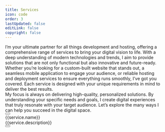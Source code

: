 ```yaml
---
title: Services
icon: code
order: 3
lastUpdated: false
editLink: false
copyright: false
---
```


<div class="flex flex-column gap-4">
  <div>I’m your ultimate partner for all things development and hosting, offering a comprehensive range of services to bring your digital vision to life. With a deep understanding of modern technologies and trends, I aim to provide solutions that are not only functional but also innovative and future-ready.
  </div>

  <div>
  Whether you’re looking for a custom-built website that stands out, a seamless mobile application to engage your audience, or reliable hosting and deployment services to ensure everything runs smoothly, I’ve got you covered. Each service is designed with your unique requirements in mind to deliver the best results.
  </div>

  <div>
  My focus is always on delivering high-quality, personalized solutions. By understanding your specific needs and goals, I create digital experiences that truly resonate with your target audience. Let’s explore the many ways I can help you succeed in the digital space.</div>
  <div>
        <a href="https://cal.com/stackseekers" size="large" color="deeppink" class="flex justify-content-center text-center no-underline mt-4"> 
            <Button label="Schedule Meeting" icon="pi pi-calendar-clock" severity="primary" />
        </a>
    </div>
</div>

<div class="grid mt-4">
  <div class="surface-card shadow-1 m-2 p-4 col-12 border-round-2xl vp-feature-item" itemscope itemtype="https://schema.org/SoftwareApplication" v-for= "(service, index) in services" :id="service.code">
    <div class="text-4xl font-bold mb-4">
        <span itemprop="name">{{service.name}}</span>
    </div>
    <Image v-if="service.code" :src="`/img/service/${service.code}.jpeg`" class="" :alt="service.name" width="100%"/>
      <div class="mt-4 flex flex-column gap-2">
        <link itemprop="applicationCategory" :href="service.schema" />
        <div itemprop="name">{{service.description}}</div>
        <a href="mailto:jiwan.cse@gmail.com" size="large" color="deeppink" class="flex justify-content-center text-center no-underline mt-4"> 
          <Button label="Hire Now" icon="pi pi-briefcase" severity="primary" raised rounded />
        </a>
      </div>
  </div>
</div>

<script setup lang="ts">
const services = [
    {
        name: "Figma to Web",
        code: "FigmatoWeb",
        description: "Turn your Figma designs into fully functional, dynamic websites with my expertise. Leveraging the power of VueJS, ReactJS, and their robust ecosystems, I create innovative websites tailored precisely to your requirements. My solutions are fully customizable, ensuring they align perfectly with your vision, while remaining exceptionally lightweight for optimal performance."
    },
    {
        name: "API Development and Integration",
        code: "APIDevelopmentAndIntegration",
        description: "Need to integrate third-party services or develop custom APIs for your application? I specialize in creating RESTful APIs, enabling seamless communication between systems and enhancing your software's functionality"
    },
    {
        name: "Custom Web Development",
        code: "CustomWebDevelopment",
        description: "I design responsive and visually stunning websites optimized for performance and user experience. Whether you need a simple landing page or a complex web application, I have the expertise to bring your vision to life."
    },
    {
        name: "Consulting and Support",
        code: "ConsultingAndTechnicalAdvisory",
        description: "Whether you're just starting your project or facing technical challenges, I'm here to provide expert guidance and support. I offer consulting services to help you make informed decisions and overcome any obstacles along the way."
    },
    {
        name: "E-commerce Solutions",
        code: "E-commerceSolutions",
        description: "I specialize in building robust e-commerce platforms that empower businesses to sell their products and services online effortlessly. My solutions are scalable, secure, and packed with advanced features to drive sales and boost customer satisfaction."
    },
    {
        name: "Mobile App Development",
        code: "mobileAppDevelopment",
        description: "I develop native and cross-platform mobile applications for iOS and Android that are intuitive, feature-rich, and designed to engage users. Whether you're targeting smartphones, tablets, or wearable devices, I have you covered."
    },
    {
        name: "CICD",
        code: "cicd",
        description: "I specialize in designing and optimizing CI/CD pipelines to streamline your software delivery process. Utilizing tools like Jenkins, GitLab CI, I automate builds, tests, and deployments for faster, more reliable releases. My expertise in scripting and Infrastructure as Code (IaC) enhances efficiency and scalability, allowing your development team to focus on innovation. Whether you're starting from scratch or refining existing workflows, I deliver tailored solutions that boost productivity and quality in your software projects."
    },
    {
        name: "Hosting",
        code: "hosting",
        description: "I offer comprehensive hosting services to ensure your applications run smoothly, securely, and efficiently. From setting up cloud infrastructure on AWS, Azure, or Google Cloud, to configuring and maintaining web servers, databases, and load balancers, I provide end-to-end solutions tailored to your needs. My expertise in containerization with Docker and orchestration with Kubernetes ensures scalable and resilient deployments. With a focus on uptime, security, and performance, I deliver hosting solutions that enable your business to thrive in the digital landscape."
    },
    {
        name: "Domain",
        code: "domain",
        description: "Registering a domain name is simple, but I can offer expert advice and assistance to make the process even easier. Need help choosing the right provider or transferring your domain to a new website? I'm here to guide you every step of the way."
    }
]
</script>
